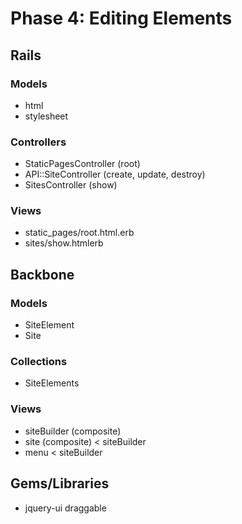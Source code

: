 # Phase 4: Editing Elements

## Rails
### Models
* html
* stylesheet

### Controllers
* StaticPagesController (root)
* API::SiteController (create, update, destroy)
* SitesController (show)

### Views
* static_pages/root.html.erb
* sites/show.htmlerb

## Backbone
### Models
* SiteElement
* Site

### Collections
* SiteElements

### Views
* siteBuilder (composite)
* site (composite) < siteBuilder
* menu < siteBuilder

## Gems/Libraries
* jquery-ui draggable
